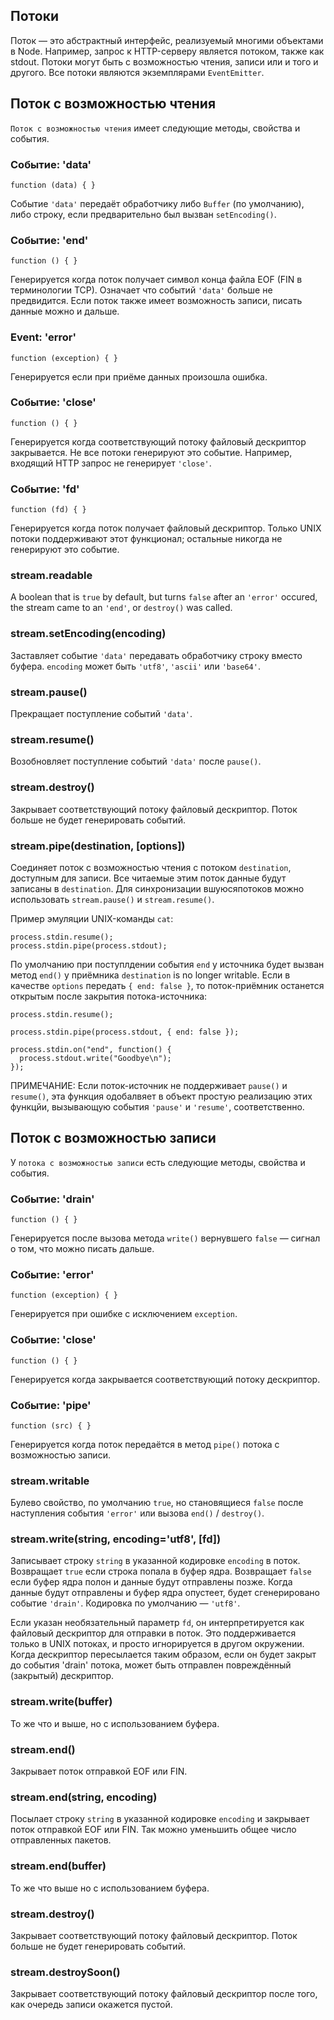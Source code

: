 ## Потоки

Поток — это абстрактный интерфейс, реализуемый многими объектами в Node.
Например, запрос к HTTP-серверу является потоком, также как stdout. Потоки
могут быть с возможностью чтения, записи или и того и другого. Все потоки
являются экземплярами `EventEmitter`.


## Поток с возможностью чтения

`Поток с возможностью чтения` имеет следующие методы, свойства и события.

### Событие: 'data'

`function (data) { }`

Событие `'data'` передаёт обработчику либо `Buffer` (по умолчанию),
либо строку, если предварительно был вызван `setEncoding()`.

### Событие: 'end'

`function () { }`

Генерируется когда поток получает символ конца файла EOF (FIN в терминологии TCP).
Означает что событий `'data'` больше не предвидится. Если поток также имеет
возможность записи, писать данные можно и дальше.

### Event: 'error'

`function (exception) { }`

Генерируется если при приёме данных произошла ошибка.

### Событие: 'close'

`function () { }`

Генерируется когда соответствующий потоку файловый дескриптор закрывается.
Не все потоки генерируют это событие. Например, входящий HTTP запрос
не генерирует `'close'`.

### Событие: 'fd'

`function (fd) { }`

Генерируется когда поток получает файловый дескриптор. Только UNIX потоки
поддерживают этот функционал; остальные никогда не генерируют это событие.

### stream.readable

A boolean that is `true` by default, but turns `false` after an `'error'`
occured, the stream came to an `'end'`, or `destroy()` was called.

### stream.setEncoding(encoding)
Заставляет событие `'data'` передавать обработчику строку вместо буфера.
`encoding` может быть `'utf8'`, `'ascii'` или `'base64'`.

### stream.pause()

Прекращает поступление событий `'data'`.

### stream.resume()

Возобновляет поступление событий `'data'` после `pause()`.

### stream.destroy()

Закрывает соответствующий потоку файловый дескриптор.
Поток больше не будет генерировать событий.

### stream.pipe(destination, [options])

Соединяет поток с возможностью чтения с потоком `destination`, доступным для записи.
Все читаемые этим поток данные будут записаны в `destination`. Для синхронизации
вшуюсяпотоков можно использовать `stream.pause()` и `stream.resume()`.

Пример эмуляции UNIX-команды `cat`:

    process.stdin.resume();
    process.stdin.pipe(process.stdout);


По умолчанию при поступлдении события `end` у источника будет вызван метод `end()`
у приёмника `destination` is no longer writable. Если в качестве `options`
передать `{ end: false }`, то поток-приёмник останется открытым после закрытия потока-источника:

    process.stdin.resume();

    process.stdin.pipe(process.stdout, { end: false });

    process.stdin.on("end", function() {
      process.stdout.write("Goodbye\n");
    });

ПРИМЕЧАНИЕ: Если поток-источник не поддерживает `pause()` и `resume()`, эта функция
одобалвяет в объект простую реализацию этих функцйи, вызывающую события
`'pause'` и `'resume'`, соответственно.


## Поток с возможностью записи

У `потока с возможностью записи` есть следующие методы, свойства и события.

### Событие: 'drain'

`function () { }`

Генерируется после вызова метода `write()` вернувшего `false` — сигнал о том,
что можно писать дальше.

### Событие: 'error'

`function (exception) { }`

Генерируется при ошибке с исключением `exception`.

### Событие: 'close'

`function () { }`

Генерируется когда закрывается соответствующий потоку дескриптор.

### Событие: 'pipe'

`function (src) { }`

Генерируется когда поток передаётся в метод `pipe()` потока с возможностью записи.


### stream.writable

Булево свойство, по умолчанию `true`, но становящиеся `false` после наступления
события `'error'` или вызова `end()` / `destroy()`.

### stream.write(string, encoding='utf8', [fd])

Записывает строку `string` в указанной кодировке `encoding` в поток. Возвращает
`true` если строка попала в буфер ядра. Возвращает `false` если буфер ядра полон
и данные будут отправлены позже. Когда данные будут отправлены и буфер ядра опустеет,
будет сгенерировано событие `'drain'`. Кодировка по умолчанию — `'utf8'`.

Если указан необязательный параметр `fd`, он интерпретируется как файловый
дескриптор для отправки в поток. Это поддерживается только в UNIX потоках,
и просто игнорируется в другом окружении. Когда дескриптор пересылается таким
образом, если он будет закрыт до события 'drain' потока, может быть отправлен
повреждённый (закрытый) дескриптор.

### stream.write(buffer)

То же что и выше, но с использованием буфера.

### stream.end()

Закрывает поток отправкой EOF или FIN.

### stream.end(string, encoding)

Посылает строку `string` в указанной кодировке `encoding` и закрывает поток
отправкой EOF или FIN. Так можно уменьшить общее число отправленных пакетов.

### stream.end(buffer)

То же что выше но с использованием буфера.

### stream.destroy()

Закрывает соответствующий потоку файловый дескриптор.
Поток больше не будет генерировать событий.

### stream.destroySoon()

Закрывает соответствующий потоку файловый дескриптор после того, как очередь записи окажется пустой.

